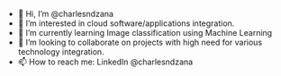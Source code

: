 - 👋 Hi, I’m @charlesndzana
- 👀 I’m interested in cloud software/applications integration.
- 🌱 I’m currently learning Image classification using Machine Learning
- 💞️ I’m looking to collaborate on projects with high need for various technology integration.
- 📫 How to reach me: LinkedIn @charlesndzana

<!---
charlesndzana/charlesndzana is a ✨ special ✨ repository because its `README.md` (this file) appears on your GitHub profile.
You can click the Preview link to take a look at your changes.
--->

